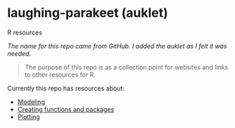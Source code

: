 # laughing-parakeet (auklet)
R resources

*The name for this repo came from GitHub. I added the auklet as I felt it was needed.*

> The purpose of this repo is as a collection point for websites and links to other resources for R.

Currently this repo has resources about:
- [Modeling](../blob/master/Modeling.md)
- [Creating functions and packages](../blob/master/Functions.md)
- [Plotting](../blob/master/Plotting.md)
